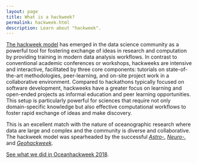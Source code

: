 ```yaml
---
layout: page
title: What is a hackweek?
permalink: hackweek.html
description: Learn about "hackweek".
---
```


[The hackweek model](https://arxiv.org/abs/1711.00028) has emerged in the data
science community as a powerful tool for fostering exchange of ideas in research
and computation by providing training in modern data analysis workflows.
In contrast to conventional academic conferences or workshops, hackweeks are intensive
and interactive, facilitated by three core components: tutorials on state-of-the-art
methodologies, peer-learning, and on-site project work in a collaborative environment.
Compared to hackathons typically focused on software development, hackweeks have a greater 
focus on learning and open-ended projects as informal education and peer learning opportunities.
This setup is particularly powerful for sciences that require not only domain-specific
knowledge but also effective computational workflows to foster rapid exchange of ideas
and make discovery. 

This is an excellent match with the nature of oceanographic research
where data are large and complex and the community is diverse and collaborative.
The hackweek model was spearheaded by the successful [*Astro-*](http://astrohackweek.org/2019/),
[*Neuro-*](https://neurohackweek.github.io/), and [*Geohackweek*](https://geohackweek.github.io/).

[See what we did in Oceanhackweek 2018](https://oceanhackweek.github.io/schedule.html).
